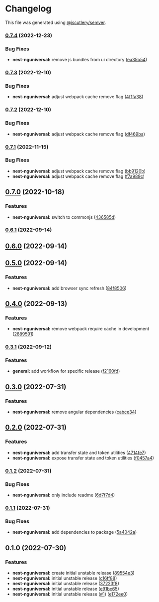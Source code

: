 # Changelog

This file was generated using [@jscutlery/semver](https://github.com/jscutlery/semver).

### [0.7.4](https://github.com/nxarch/nest-nguniversal/compare/nest-nguniversal@0.7.3...nest-nguniversal@0.7.4) (2022-12-23)


### Bug Fixes

* **nest-nguniversal:** remove js bundles from ui directory ([ea35b54](https://github.com/nxarch/nest-nguniversal/commit/ea35b549fc51b368fb8e1c60fc475bdc2806378f))

### [0.7.3](https://github.com/nxarch/nest-nguniversal/compare/nest-nguniversal@0.7.2...nest-nguniversal@0.7.3) (2022-12-10)


### Bug Fixes

* **nest-nguniversal:** adjust webpack cache remove flag ([4f1fa38](https://github.com/nxarch/nest-nguniversal/commit/4f1fa38787534238cf04848a058625e3056d0952))

### [0.7.2](https://github.com/nxarch/nest-nguniversal/compare/nest-nguniversal@0.7.1...nest-nguniversal@0.7.2) (2022-12-10)


### Bug Fixes

* **nest-nguniversal:** adjust webpack cache remove flag ([df469ba](https://github.com/nxarch/nest-nguniversal/commit/df469ba9b5a97e8b843880f0ea18e59c08783cb4))

### [0.7.1](https://github.com/nxarch/nest-nguniversal/compare/nest-nguniversal@0.7.0...nest-nguniversal@0.7.1) (2022-11-15)


### Bug Fixes

* **nest-nguniversal:** adjust webpack cache remove flag ([bb9120b](https://github.com/nxarch/nest-nguniversal/commit/bb9120bbf4e4043167f03f8a332ca4373ffe315a))
* **nest-nguniversal:** adjust webpack cache remove flag ([f7a989c](https://github.com/nxarch/nest-nguniversal/commit/f7a989c582840271b76fa5fffcac78803776c0f5))

## [0.7.0](https://github.com/nxarch/nest-nguniversal/compare/nest-nguniversal@0.6.1...nest-nguniversal@0.7.0) (2022-10-18)


### Features

* **nest-nguniversal:** switch to commonjs ([436585d](https://github.com/nxarch/nest-nguniversal/commit/436585db98ac3f952cf7402ec117f2b11905e1b3))

### [0.6.1](https://github.com/nxarch/nest-nguniversal/compare/nest-nguniversal@0.6.0...nest-nguniversal@0.6.1) (2022-09-14)

## [0.6.0](https://github.com/nxarch/nest-nguniversal/compare/nest-nguniversal@0.5.0...nest-nguniversal@0.6.0) (2022-09-14)

## [0.5.0](https://github.com/nxarch/nest-nguniversal/compare/nest-nguniversal@0.4.0...nest-nguniversal@0.5.0) (2022-09-14)


### Features

* **nest-nguniversal:** add browser sync refresh ([84f8506](https://github.com/nxarch/nest-nguniversal/commit/84f850641225ffe5a94b9d6bc8c71073b00976d9))

## [0.4.0](https://github.com/nxarch/nest-nguniversal/compare/nest-nguniversal@0.3.1...nest-nguniversal@0.4.0) (2022-09-13)


### Features

* **nest-nguniversal:** remove webpack require cache in development ([2889591](https://github.com/nxarch/nest-nguniversal/commit/2889591afdcb71fec0e76f0f60e4b88a22976a55))

### [0.3.1](https://github.com/nxarch/nest-nguniversal/compare/nest-nguniversal@0.3.0...nest-nguniversal@0.3.1) (2022-09-12)


### Features

* **general:** add workflow for specific release ([f2160fd](https://github.com/nxarch/nest-nguniversal/commit/f2160fd776e724348056c9db71237a818ed3fd42))

## [0.3.0](https://github.com/nxarch/nest-nguniversal/compare/nest-nguniversal@0.2.0...nest-nguniversal@0.3.0) (2022-07-31)


### Features

* **nest-nguniversal:** remove angular dependencies ([cabce34](https://github.com/nxarch/nest-nguniversal/commit/cabce340fdd2fed4dae91af3522203ad220a249a))

## [0.2.0](https://github.com/nxarch/nest-nguniversal/compare/nest-nguniversal@0.1.2...nest-nguniversal@0.2.0) (2022-07-31)


### Features

* **nest-nguniversal:** add transfer state and token utilities ([4714fe7](https://github.com/nxarch/nest-nguniversal/commit/4714fe72df41f24f7b0f9c8062a36873399560e4))
* **nest-nguniversal:** expose transfer state and token utilities ([f0457a4](https://github.com/nxarch/nest-nguniversal/commit/f0457a48519808f92cbc033ab543974ab9bf445a))

### [0.1.2](https://github.com/nxarch/nest-nguniversal/compare/nest-nguniversal@0.1.1...nest-nguniversal@0.1.2) (2022-07-31)


### Bug Fixes

* **nest-nguniversal:** only include readme ([6d7f7d4](https://github.com/nxarch/nest-nguniversal/commit/6d7f7d4a5312f8bfe38303f9e3aaf18d89e96383))

### [0.1.1](https://github.com/nxarch/nest-nguniversal/compare/nest-nguniversal@0.1.0...nest-nguniversal@0.1.1) (2022-07-31)


### Bug Fixes

* **nest-nguniversal:** add dependencies to package ([5a4042a](https://github.com/nxarch/nest-nguniversal/commit/5a4042a4066b71a37172f088408ab123d28c5da3))

## 0.1.0 (2022-07-30)


### Features

* **nest-nguniversal:** create initial unstable release ([89554e3](https://github.com/nxarch/nest-nguniversal/commit/89554e38f868dc68d437205bfd50329de332a423))
* **nest-nguniversal:** initial unstable release ([c16ff88](https://github.com/nxarch/nest-nguniversal/commit/c16ff88a8e2924bf42b51acd0873e023116d9b1c))
* **nest-nguniversal:** initial unstable release ([37223f8](https://github.com/nxarch/nest-nguniversal/commit/37223f87aba9bfd37582c848c68eb0a95f5d53b8))
* **nest-nguniversal:** initial unstable release ([e91bc65](https://github.com/nxarch/nest-nguniversal/commit/e91bc65470e5728700813d8121ef3e0c1807ceb9))
* **nest-nguniversal:** initial unstable release ([#1](https://github.com/nxarch/nest-nguniversal/issues/1)) ([e172ee0](https://github.com/nxarch/nest-nguniversal/commit/e172ee04d1e0a5d510a221fafc0778dda6e93d4c))
